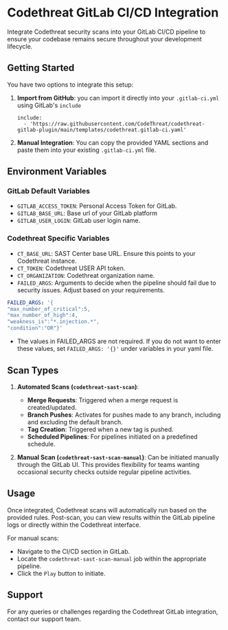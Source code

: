 
# Codethreat GitLab CI/CD Integration

Integrate Codethreat security scans into your GitLab CI/CD pipeline to ensure your codebase remains secure throughout your development lifecycle.

## Getting Started

You have two options to integrate this setup:

1.  **Import from GitHub**:  you can import it directly into your `.gitlab-ci.yml` using GitLab's `include`

    ```
    include:
      - 'https://raw.githubusercontent.com/CodeThreat/codethreat-gitlab-plugin/main/templates/codethreat.gitlab-ci.yaml'
    ```
2.  **Manual Integration**: You can copy the provided YAML sections and paste them into your existing `.gitlab-ci.yml` file.
    

## Environment Variables

### GitLab Default Variables

-   `GITLAB_ACCESS_TOKEN`: Personal Access Token for GitLab.
-   `GITLAB_BASE_URL`: Base url of your GitLab platform
-   `GITLAB_USER_LOGIN`: GitLab user login name.

### Codethreat Specific Variables

-   `CT_BASE_URL`: SAST Center base URL. Ensure this points to your Codethreat instance.
-   `CT_TOKEN`: Codethreat USER API token.
-   `CT_ORGANIZATION`: Codethreat organization name.
-   `FAILED_ARGS`: Arguments to decide when the pipeline should fail due to security issues. Adjust based on your requirements.


```yaml
FAILED_ARGS: '{
"max_number_of_critical":5,
"max_number_of_high":4,
"weakness_is":"*.injection.*",
"condition":"OR"}'
``` 

- The values ​​in FAILED_ARGS are not required. If you do not want to enter these values, set `FAILED_ARGS: '{}'` under variables in your yaml file.

## Scan Types

1.  **Automated Scans (`codethreat-sast-scan`)**:
    
    -   **Merge Requests**: Triggered when a merge request is created/updated.
    -   **Branch Pushes**: Activates for pushes made to any branch, including and excluding the default branch.
    -   **Tag Creation**: Triggered when a new tag is pushed.
    -   **Scheduled Pipelines**: For pipelines initiated on a predefined schedule.
2.  **Manual Scan (`codethreat-sast-scan-manual`)**: Can be initiated manually through the GitLab UI. This provides flexibility for teams wanting occasional security checks outside regular pipeline activities.
    

## Usage

Once integrated, Codethreat scans will automatically run based on the provided rules. Post-scan, you can view results within the GitLab pipeline logs or directly within the Codethreat interface.

For manual scans:

-   Navigate to the CI/CD section in GitLab.
-   Locate the `codethreat-sast-scan-manual` job within the appropriate pipeline.
-   Click the `Play` button to initiate.

## Support

For any queries or challenges regarding the Codethreat GitLab integration, contact our support team. 
